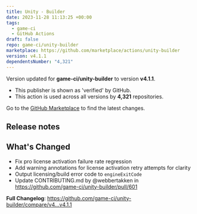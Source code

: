 ```yaml
---
title: Unity - Builder
date: 2023-11-28 11:13:25 +00:00
tags:
  - game-ci
  - GitHub Actions
draft: false
repo: game-ci/unity-builder
marketplace: https://github.com/marketplace/actions/unity-builder
version: v4.1.1
dependentsNumber: "4,321"
---
```



Version updated for **game-ci/unity-builder** to version **v4.1.1**.
- This publisher is shown as 'verified' by GitHub.
- This action is used across all versions by **4,321** repositories.

Go to the [GitHub Marketplace](https://github.com/marketplace/actions/unity-builder) to find the latest changes.

## Release notes

## What's Changed
* Fix pro license activation failure rate regression
* Add warning annotations for license activation retry attempts for clarity
* Output licensing/build error code to `engineExitCode`
* Update CONTRIBUTING.md by @webbertakken in https://github.com/game-ci/unity-builder/pull/601

**Full Changelog**: https://github.com/game-ci/unity-builder/compare/v4...v4.1.1
